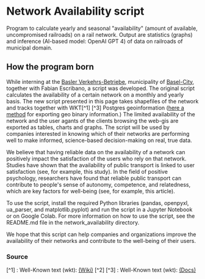 # Network Availability script
Program to calculate yearly and seasonal "availability" (amount of available, uncompromised railroads) on a rail network. Output are statistics (graphs) and inference (AI-based model: OpenAI GPT 4) of data on railroads of municipal domain.

## How the program born
While interning at the [Basler Verkehrs-Betriebe](https://www.bvb.ch/de/unternehmen/Kontakt/), municipality of [Basel-City](https://www.bs.ch/Portrait/leben-in-basel.html), together with Fabian Escribano, a script was developed. The original script calculates the availability of a certain network on a monthly and yearly basis. The new script presented in this page takes shapefiles of the network and tracks together with WKT[^1]  [^3] Postgres geoinformation ([here a method](https://postgis.net/docs/ST_AsText.html) for exporting geo binary information.) 
The limited availability of the network and the user agants of the clients browsing the web-gis are exported as tables, charts and graphs. The script will be used by companies interested in knowing which of their networks are performing well to make informed, science-based decision-making on real, true data.

We believe that having reliable data on the availability of a network can positively impact the satisfaction of the users who rely on that network. Studies have shown that the availability of public transport is linked to user satisfaction (see, for example, this study). In the field of positive psychology, researchers have found that reliable public transport can contribute to people's sense of autonomy, competence, and relatedness, which are key factors for well-being (see, for example, this article).

To use the script, install the required Python libraries (pandas, openpyxl, ua_parser, and matplotlib.pyplot) and run the script in a Jupyter Notebook or on Google Colab. For more information on how to use the script, see the README.md file in the network_availability directory.

We hope that this script can help companies and organizations improve the availability of their networks and contribute to the well-being of their users.

### Source
[^1] :
Well-Known text (wkt): [(Wiki)](https://en.wikipedia.org/wiki/Well-known_text_representation_of_geometry) 
[^2]
[^3] : Well-Known text (wkt): [(Docs)](https://git.osgeo.org/gitea/postgis/postgis/src/branch/master/doc/bnf-wkt.txt)
